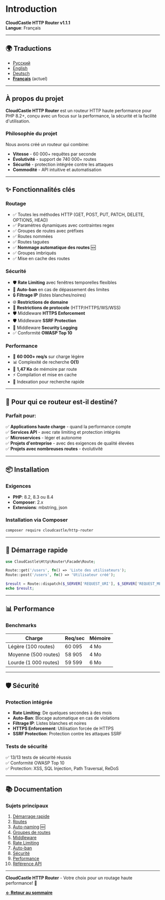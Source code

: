 # Introduction

**CloudCastle HTTP Router v1.1.1**  
**Langue**: Français

---

## 🌍 Traductions

- [Русский](../../ru/documentation/introduction.md)
- [English](../../en/documentation/introduction.md)
- [Deutsch](../../de/documentation/introduction.md)
- **[Français](introduction.md)** (actuel)

---

## À propos du projet

**CloudCastle HTTP Router** est un routeur HTTP haute performance pour PHP 8.2+, conçu avec un focus sur la performance, la sécurité et la facilité d'utilisation.

### Philosophie du projet

Nous avons créé un routeur qui combine:
- **Vitesse** - 60 000+ requêtes par seconde
- **Évolutivité** - support de 740 000+ routes
- **Sécurité** - protection intégrée contre les attaques
- **Commodité** - API intuitive et automatisation

---

## ✨ Fonctionnalités clés

### Routage
- ✅ Toutes les méthodes HTTP (GET, POST, PUT, PATCH, DELETE, OPTIONS, HEAD)
- ✅ Paramètres dynamiques avec contraintes regex
- ✅ Groupes de routes avec préfixes
- ✅ Routes nommées
- ✅ Routes taguées
- ✅ **Nommage automatique des routes** 🆕
- ✅ Groupes imbriqués
- ✅ Mise en cache des routes

### Sécurité
- 🛡️ **Rate Limiting** avec fenêtres temporelles flexibles
- 🚫 **Auto-ban** en cas de dépassement des limites
- 🔒 **Filtrage IP** (listes blanches/noires)
- 🌐 **Restrictions de domaine**
- 🔐 **Restrictions de protocole** (HTTP/HTTPS/WS/WSS)
- 🛡️ Middleware **HTTPS Enforcement**
- 🛡️ Middleware **SSRF Protection**
- 📝 Middleware **Security Logging**
- ✅ Conformité **OWASP Top 10**

### Performance
- 🚀 **60 000+ req/s** sur charge légère
- 📊 Complexité de recherche **O(1)**
- 💾 **1,47 Ko** de mémoire par route
- ⚡ Compilation et mise en cache
- 🎯 Indexation pour recherche rapide

---

## 🎯 Pour qui ce routeur est-il destiné?

### Parfait pour:

✅ **Applications haute charge** - quand la performance compte  
✅ **Services API** - avec rate limiting et protection intégrés  
✅ **Microservices** - léger et autonome  
✅ **Projets d'entreprise** - avec des exigences de qualité élevées  
✅ **Projets avec nombreuses routes** - évolutivité  

---

## 📦 Installation

### Exigences

- **PHP**: 8.2, 8.3 ou 8.4
- **Composer**: 2.x
- **Extensions**: mbstring, json

### Installation via Composer

```bash
composer require cloudcastle/http-router
```

---

## 🚀 Démarrage rapide

```php
use CloudCastle\Http\Router\Facade\Route;

Route::get('/users', fn() => 'Liste des utilisateurs');
Route::post('/users', fn() => 'Utilisateur créé');

$result = Route::dispatch($_SERVER['REQUEST_URI'], $_SERVER['REQUEST_METHOD']);
echo $result;
```

---

## 📊 Performance

### Benchmarks

| Charge | Req/sec | Mémoire |
|--------|---------|---------|
| Légère (100 routes) | 60 095 | 4 Mo |
| Moyenne (500 routes) | 58 905 | 4 Mo |
| Lourde (1 000 routes) | 59 599 | 6 Mo |

---

## 🛡️ Sécurité

### Protection intégrée

- **Rate Limiting**: De quelques secondes à des mois
- **Auto-Ban**: Blocage automatique en cas de violations
- **Filtrage IP**: Listes blanches et noires
- **HTTPS Enforcement**: Utilisation forcée de HTTPS
- **SSRF Protection**: Protection contre les attaques SSRF

### Tests de sécurité

✅ 13/13 tests de sécurité réussis  
✅ Conformité OWASP Top 10  
✅ Protection: XSS, SQL Injection, Path Traversal, ReDoS  

---

## 📚 Documentation

### Sujets principaux

1. [Démarrage rapide](quickstart.md)
2. [Routes](routes.md)
3. [Auto-naming](auto-naming.md) 🆕
4. [Groupes de routes](route-groups.md)
5. [Middleware](middleware.md)
6. [Rate Limiting](rate-limiting.md)
7. [Auto-ban](auto-ban.md)
8. [Sécurité](security.md)
9. [Performance](performance.md)
10. [Référence API](api-reference.md)

---

**CloudCastle HTTP Router** - Votre choix pour un routage haute performance! 🚀

**[← Retour au sommaire](README.md)**

